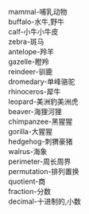 mammal-哺乳动物<br>
buffalo-水牛,野牛<br>
calf-小牛小牛皮<br>
zebra-斑马<br>
antelope-羚羊<br>
gazelle-瞪羚<br>
reindeer-驯鹿<br>
dromedary-单峰骆驼<br>
rhinoceros-犀牛<br>
leopard-美洲豹美洲虎<br>
beaver-海狸河狸<br>
chimpanzee-黑猩猩<br>
gorilla-大猩猩<br>
hedgehog-刺猬豪猪<br>
walrus-海象<br>
perimeter-周长周界<br>
permutation-排列置换<br>
quotient-商<br>
fraction-分数<br>
decimal-十进制的,小数<br>
<br>
<br>
<br>